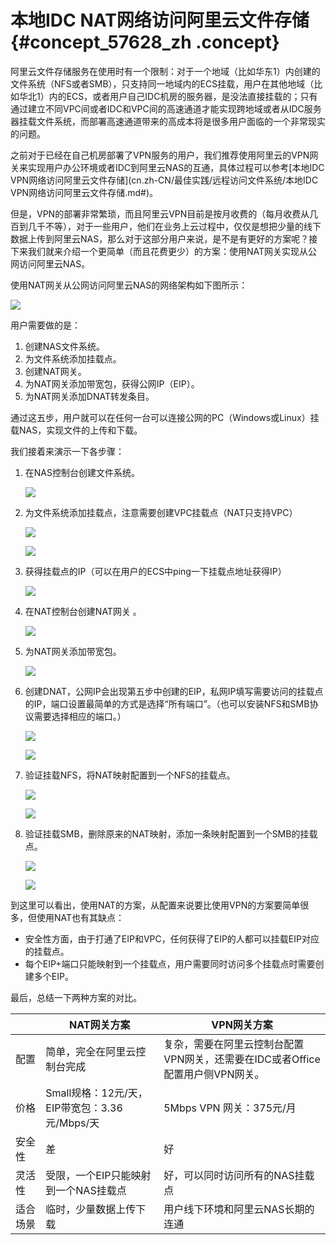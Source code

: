 # 本地IDC NAT网络访问阿里云文件存储 {#concept_57628_zh .concept}

阿里云文件存储服务在使用时有一个限制：对于一个地域（比如华东1）内创建的文件系统（NFS或者SMB），只支持同一地域内的ECS挂载，用户在其他地域（比如华北1）内的ECS，或者用户自己IDC机房的服务器，是没法直接挂载的；只有通过建立不同VPC间或者IDC和VPC间的高速通道才能实现跨地域或者从IDC服务器挂载文件系统，而部署高速通道带来的高成本将是很多用户面临的一个非常现实的问题。

之前对于已经在自己机房部署了VPN服务的用户，我们推荐使用阿里云的VPN网关来实现用户办公环境或者IDC到阿里云NAS的互通，具体过程可以参考[本地IDC VPN网络访问阿里云文件存储](cn.zh-CN/最佳实践/远程访问文件系统/本地IDC VPN网络访问阿里云文件存储.md#)。

但是，VPN的部署非常繁琐，而且阿里云VPN目前是按月收费的（每月收费从几百到几千不等），对于一些用户，他们在业务上云过程中，仅仅是想把少量的线下数据上传到阿里云NAS，那么对于这部分用户来说，是不是有更好的方案呢？接下来我们就来介绍一个更简单（而且花费更少）的方案：使用NAT网关实现从公网访问阿里云NAS。

使用NAT网关从公网访问阿里云NAS的网络架构如下图所示：

![](http://static-aliyun-doc.oss-cn-hangzhou.aliyuncs.com/assets/img/18706/155065669013110_zh-CN.png)

用户需要做的是：

1.  创建NAS文件系统。
2.  为文件系统添加挂载点。
3.  创建NAT网关。
4.  为NAT网关添加带宽包，获得公网IP（EIP）。
5.  为NAT网关添加DNAT转发条目。

通过这五步，用户就可以在任何一台可以连接公网的PC（Windows或Linux）挂载NAS，实现文件的上传和下载。

我们接着来演示一下各步骤：

1.  在NAS控制台创建文件系统。

    ![](http://static-aliyun-doc.oss-cn-hangzhou.aliyuncs.com/assets/img/18706/155065669013111_zh-CN.png)

2.  为文件系统添加挂载点，注意需要创建VPC挂载点（NAT只支持VPC）

    ![](http://static-aliyun-doc.oss-cn-hangzhou.aliyuncs.com/assets/img/18706/155065669013112_zh-CN.png)

    ![](http://static-aliyun-doc.oss-cn-hangzhou.aliyuncs.com/assets/img/18706/155065669013113_zh-CN.png)

3.  获得挂载点的IP（可以在用户的ECS中ping一下挂载点地址获得IP）

    ![](http://static-aliyun-doc.oss-cn-hangzhou.aliyuncs.com/assets/img/18706/155065669113114_zh-CN.png)

4.  在NAT控制台创建NAT网关 。

    ![](http://static-aliyun-doc.oss-cn-hangzhou.aliyuncs.com/assets/img/18706/155065669113115_zh-CN.png)

5.  为NAT网关添加带宽包。

    ![](http://static-aliyun-doc.oss-cn-hangzhou.aliyuncs.com/assets/img/18706/155065669113116_zh-CN.png)

6.  创建DNAT，公网IP会出现第五步中创建的EIP，私网IP填写需要访问的挂载点的IP，端口设置最简单的方式是选择“所有端口”。（也可以安装NFS和SMB协议需要选择相应的端口。）

    ![](http://static-aliyun-doc.oss-cn-hangzhou.aliyuncs.com/assets/img/18706/155065669113117_zh-CN.png)

    ![](http://static-aliyun-doc.oss-cn-hangzhou.aliyuncs.com/assets/img/18706/155065669113118_zh-CN.png)

7.  验证挂载NFS，将NAT映射配置到一个NFS的挂载点。

    ![](http://static-aliyun-doc.oss-cn-hangzhou.aliyuncs.com/assets/img/18706/155065669113119_zh-CN.png)

    ![](http://static-aliyun-doc.oss-cn-hangzhou.aliyuncs.com/assets/img/18706/155065669113120_zh-CN.png)

8.  验证挂载SMB，删除原来的NAT映射，添加一条映射配置到一个SMB的挂载点。

    ![](http://static-aliyun-doc.oss-cn-hangzhou.aliyuncs.com/assets/img/18706/155065669113121_zh-CN.png)

     ![](http://static-aliyun-doc.oss-cn-hangzhou.aliyuncs.com/assets/img/18706/155065669113122_zh-CN.png)


到这里可以看出，使用NAT的方案，从配置来说要比使用VPN的方案要简单很多，但使用NAT也有其缺点：

-   安全性方面，由于打通了EIP和VPC，任何获得了EIP的人都可以挂载EIP对应的挂载点。
-   每个EIP+端口只能映射到一个挂载点，用户需要同时访问多个挂载点时需要创建多个EIP。

最后，总结一下两种方案的对比。

| |NAT网关方案|VPN网关方案|
|--|-------|-------|
|配置|简单，完全在阿里云控制台完成|复杂，需要在阿里云控制台配置VPN网关，还需要在IDC或者Office配置用户侧VPN网关。|
|价格|Small规格：12元/天，EIP带宽包：3.36元/Mbps/天|5Mbps VPN 网关：375元/月|
|安全性|差|好|
|灵活性|受限，一个EIP只能映射到一个NAS挂载点|好，可以同时访问所有的NAS挂载点|
|适合场景|临时，少量数据上传下载|用户线下环境和阿里云NAS长期的连通|


